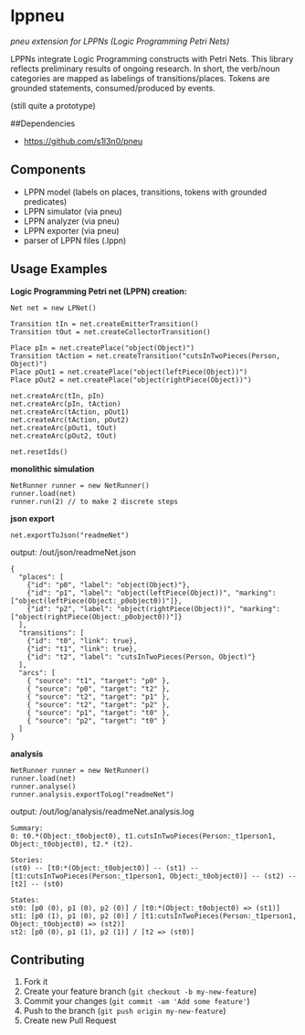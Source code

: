 # lppneu

*pneu extension for LPPNs (Logic Programming Petri Nets)*

LPPNs integrate Logic Programming constructs with Petri Nets. This library reflects preliminary results of ongoing research. In short, the verb/noun categories are mapped as labelings of transitions/places. Tokens are grounded statements, consumed/produced by events.

(still quite a prototype)

##Dependencies

* https://github.com/s1l3n0/pneu

## Components

* LPPN model (labels on places, transitions, tokens with grounded predicates)
* LPPN simulator (via pneu) 
* LPPN analyzer (via pneu)
* LPPN exporter (via pneu)
* parser of LPPN files (.lppn)

## Usage Examples

**Logic Programming Petri net (LPPN) creation:**
```
Net net = new LPNet()

Transition tIn = net.createEmitterTransition()
Transition tOut = net.createCollectorTransition()

Place pIn = net.createPlace("object(Object)")
Transition tAction = net.createTransition("cutsInTwoPieces(Person, Object)")
Place pOut1 = net.createPlace("object(leftPiece(Object))")
Place pOut2 = net.createPlace("object(rightPiece(Object))")

net.createArc(tIn, pIn)
net.createArc(pIn, tAction)
net.createArc(tAction, pOut1)
net.createArc(tAction, pOut2)
net.createArc(pOut1, tOut)
net.createArc(pOut2, tOut)

net.resetIds() 
```


**monolithic simulation**
```
NetRunner runner = new NetRunner()
runner.load(net)
runner.run(2) // to make 2 discrete steps
```

**json export**
```
net.exportToJson("readmeNet")
```

output: /out/json/readmeNet.json
```
{
  "places": [
    {"id": "p0", "label": "object(Object)"},
    {"id": "p1", "label": "object(leftPiece(Object))", "marking": ["object(leftPiece(Object:_p0object0))"]},
    {"id": "p2", "label": "object(rightPiece(Object))", "marking": ["object(rightPiece(Object:_p0object0))"]}
  ],
  "transitions": [
    {"id": "t0", "link": true},
    {"id": "t1", "link": true},
    {"id": "t2", "label": "cutsInTwoPieces(Person, Object)"}
  ],
  "arcs": [
    { "source": "t1", "target": "p0" },
    { "source": "p0", "target": "t2" },
    { "source": "t2", "target": "p1" },
    { "source": "t2", "target": "p2" },
    { "source": "p1", "target": "t0" },
    { "source": "p2", "target": "t0" }
  ]
} 
```

**analysis**
```
NetRunner runner = new NetRunner()
runner.load(net)
runner.analyse()
runner.analysis.exportToLog("readmeNet")
```

output: /out/log/analysis/readmeNet.analysis.log
```
Summary: 
0: t0.*(Object:_t0object0), t1.cutsInTwoPieces(Person:_t1person1, Object:_t0object0), t2.* (t2).

Stories: 
(st0) -- [t0:*(Object:_t0object0)] -- (st1) -- [t1:cutsInTwoPieces(Person:_t1person1, Object:_t0object0)] -- (st2) -- [t2] -- (st0)

States: 
st0: [p0 (0), p1 (0), p2 (0)] / [t0:*(Object:_t0object0) => (st1)] 
st1: [p0 (1), p1 (0), p2 (0)] / [t1:cutsInTwoPieces(Person:_t1person1, Object:_t0object0) => (st2)] 
st2: [p0 (0), p1 (1), p2 (1)] / [t2 => (st0)] 
```

## Contributing

1. Fork it
2. Create your feature branch (`git checkout -b my-new-feature`)
3. Commit your changes (`git commit -am 'Add some feature'`)
4. Push to the branch (`git push origin my-new-feature`)
5. Create new Pull Request
